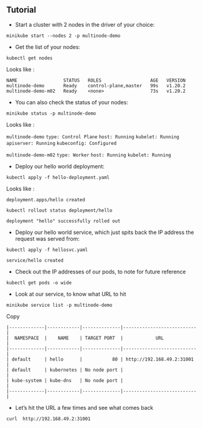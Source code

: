 ## Tutorial

- Start a cluster with 2 nodes in the driver of your choice:

```shell
minikube start --nodes 2 -p multinode-demo
```

- Get the list of your nodes:

```shell
kubectl get nodes
```

Looks like :

`
NAME                 STATUS   ROLES                  AGE   VERSION
multinode-demo       Ready    control-plane,master   99s   v1.20.2
multinode-demo-m02   Ready    <none>                 73s   v1.20.2
`

- You can also check the status of your nodes:

```shell
minikube status -p multinode-demo
```

Looks like :

`multinode-demo`
`type: Control Plane`
`host: Running`
`kubelet: Running`
`apiserver: Running`
`kubeconfig: Configured`

`multinode-demo-m02`
`type: Worker`
`host: Running`
`kubelet: Running`

- Deploy our hello world deployment:

```shell
kubectl apply -f hello-deployment.yaml
```

Looks like :

`deployment.apps/hello created`

```shell 
kubectl rollout status deployment/hello
```

`deployment "hello" successfully rolled out`


- Deploy our hello world service, which just spits back the IP address the request was served from:

```shell
kubectl apply -f hellosvc.yaml
```

`service/hello created`

- Check out the IP addresses of our pods, to note for future reference

```shell
kubectl get pods -o wide
```

- Look at our service, to know what URL to hit

```shell
minikube service list -p multinode-demo
```

Copy

```
|-------------|------------|--------------|---------------------------|
|  NAMESPACE  |    NAME    | TARGET PORT  |            URL            |
|-------------|------------|--------------|---------------------------|
| default     | hello      |           80 | http://192.168.49.2:31001 |
| default     | kubernetes | No node port |                           |
| kube-system | kube-dns   | No node port |                           |
|-------------|------------|--------------|---------------------------|
```

- Let’s hit the URL a few times and see what comes back

```shell
curl  http://192.168.49.2:31001
```